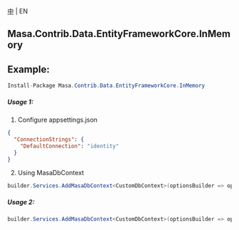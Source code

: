 [中](README.zh-CN.md) | EN

## Masa.Contrib.Data.EntityFrameworkCore.InMemory

## Example:

```c#
Install-Package Masa.Contrib.Data.EntityFrameworkCore.InMemory
```

##### Usage 1:

1. Configure appsettings.json

``` appsettings.json
{
  "ConnectionStrings": {
    "DefaultConnection": "identity"
  }
}
```

2. Using MasaDbContext

``` C#
builder.Services.AddMasaDbContext<CustomDbContext>(optionsBuilder => optionsBuilder.UseFilter().UseInMemoryDatabase());
```

##### Usage 2:

``` C#
builder.Services.AddMasaDbContext<CustomDbContext>(optionsBuilder => optionsBuilder.UseFilter().UseInMemoryDatabase("identity"));
```